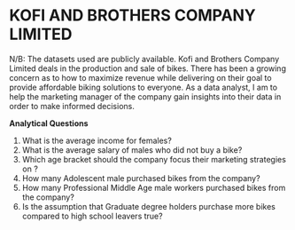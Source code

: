 # KOFI AND BROTHERS COMPANY LIMITED

N/B: The datasets used are publicly available.
Kofi and Brothers Company Limited deals in the production and sale of bikes. There has been a growing concern as to how to maximize revenue while delivering on their goal to provide affordable biking solutions to everyone. As a data analyst, I am to help the marketing manager of the company gain insights into their data in order to make informed decisions.

**Analytical Questions**
1. What is the average income for females?
2. What is the average salary of males who did not buy a bike? 
3. Which age bracket should the company focus their marketing strategies on ?
4. How many Adolescent male purchased bikes from the company?
5. How many Professional Middle Age male workers purchased bikes from the company?
6. Is the assumption that Graduate degree holders purchase more bikes compared to high school leavers true?
